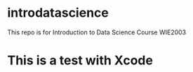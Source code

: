 # introdatascience

This repo is for Introduction to Data Science Course WIE2003


# This is a test with Xcode

